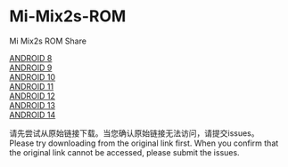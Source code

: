 # Mi-Mix2s-ROM
Mi Mix2s ROM Share

[ANDROID 8](A8.MD)  
[ANDROID 9](A9.MD)  
[ANDROID 10](A10.MD)  
[ANDROID 11](A11.MD)  
[ANDROID 12](A12.MD)  
[ANDROID 13](A13.MD)  
[ANDROID 14](A14.MD)    

请先尝试从原始链接下载。当您确认原始链接无法访问，请提交issues。  
Please try downloading from the original link first. When you confirm that the original link cannot be accessed, please submit the issues.

